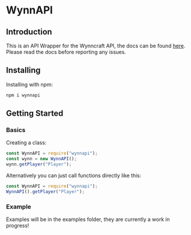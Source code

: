 # WynnAPI

## Introduction
This is an API Wrapper for the Wynncraft API, the docs can be found [here](docs.wynncraft.com). Please read the docs before reporting any issues.

## Installing
Installing with npm:
```bash
npm i wynnapi
```

## Getting Started

### Basics

Creating a class:
```js
const WynnAPI = require("wynnapi");
const wynn = new WynnAPI();
wynn.getPlayer("Player");
```

Alternatively you can just call functions directly like this:
```js
const WynnAPI = require("wynnapi");
WynnAPI().getPlayer("Player");
```

### Example
Examples will be in the examples folder, they are currently a work in progress!